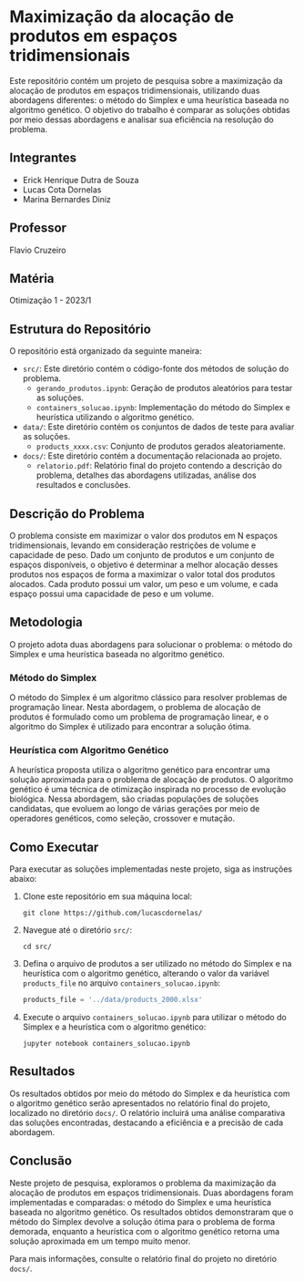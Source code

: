# Maximização da alocação de produtos em espaços tridimensionais

Este repositório contém um projeto de pesquisa sobre a maximização da alocação de produtos em espaços tridimensionais, utilizando duas abordagens diferentes: o método do Simplex e uma heurística baseada no algoritmo genético. O objetivo do trabalho é comparar as soluções obtidas por meio dessas abordagens e analisar sua eficiência na resolução do problema.

## Integrantes

- Erick Henrique Dutra de Souza
- Lucas Cota Dornelas
- Marina Bernardes Diniz

## Professor

Flavio Cruzeiro

## Matéria

Otimização 1 - 2023/1

## Estrutura do Repositório

O repositório está organizado da seguinte maneira:

- `src/`: Este diretório contém o código-fonte dos métodos de solução do problema.
  - `gerando_produtos.ipynb`: Geração de produtos aleatórios para testar as soluções.
  - `containers_solucao.ipynb`: Implementação do método do Simplex e heurística utilizando o algoritmo genético.
- `data/`: Este diretório contém os conjuntos de dados de teste para avaliar as soluções.
  - `products_xxxx.csv`: Conjunto de produtos gerados aleatoriamente.
- `docs/`: Este diretório contém a documentação relacionada ao projeto.
  - `relatorio.pdf`: Relatório final do projeto contendo a descrição do problema, detalhes das abordagens utilizadas, análise dos resultados e conclusões.

## Descrição do Problema

O problema consiste em maximizar o valor dos produtos em N espaços tridimensionais, levando em consideração restrições de volume e capacidade de peso. Dado um conjunto de produtos e um conjunto de espaços disponíveis, o objetivo é determinar a melhor alocação desses produtos nos espaços de forma a maximizar o valor total dos produtos alocados. Cada produto possui um valor, um peso e um volume, e cada espaço possui uma capacidade de peso e um volume.

## Metodologia

O projeto adota duas abordagens para solucionar o problema: o método do Simplex e uma heurística baseada no algoritmo genético.

### Método do Simplex

O método do Simplex é um algoritmo clássico para resolver problemas de programação linear. Nesta abordagem, o problema de alocação de produtos é formulado como um problema de programação linear, e o algoritmo do Simplex é utilizado para encontrar a solução ótima.

### Heurística com Algoritmo Genético

A heurística proposta utiliza o algoritmo genético para encontrar uma solução aproximada para o problema de alocação de produtos. O algoritmo genético é uma técnica de otimização inspirada no processo de evolução biológica. Nessa abordagem, são criadas populações de soluções candidatas, que evoluem ao longo de várias gerações por meio de operadores genéticos, como seleção, crossover e mutação.

## Como Executar

Para executar as soluções implementadas neste projeto, siga as instruções abaixo:

1. Clone este repositório em sua máquina local:

   ```
   git clone https://github.com/lucascdornelas/
   ```

2. Navegue até o diretório `src/`:

   ```
   cd src/
   ```

3. Defina o arquivo de produtos a ser utilizado no método do Simplex e na heurística com o algoritmo genético, alterando o valor da variável `products_file` no arquivo `containers_solucao.ipynb`:

   ```python
   products_file = '../data/products_2000.xlsx'
   ```

4. Execute o arquivo `containers_solucao.ipynb` para utilizar o método do Simplex e a heurística com o algoritmo genético:

   ```
   jupyter notebook containers_solucao.ipynb
   ```

## Resultados

Os resultados obtidos por meio do método do Simplex e da heurística com o algoritmo genético serão apresentados no relatório final do projeto, localizado no diretório `docs/`. O relatório incluirá uma análise comparativa das soluções encontradas, destacando a eficiência e a precisão de cada abordagem.

## Conclusão

Neste projeto de pesquisa, exploramos o problema da maximização da alocação de produtos em espaços tridimensionais. Duas abordagens foram implementadas e comparadas: o método do Simplex e uma heurística baseada no algoritmo genético. Os resultados obtidos demonstraram que o método do Simplex devolve a solução ótima para o problema de forma demorada, enquanto a heurística com o algoritmo genético retorna uma solução aproximada em um tempo muito menor.

Para mais informações, consulte o relatório final do projeto no diretório `docs/`.

